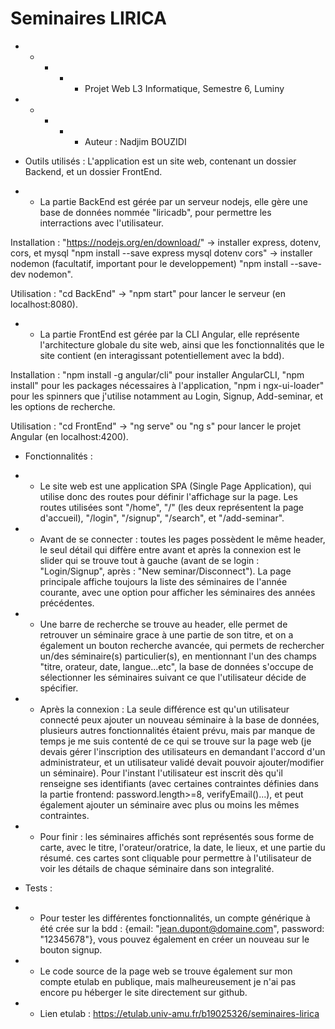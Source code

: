 # Seminaires LIRICA

- - - - - Projet Web L3 Informatique, Semestre 6, Luminy
- - - - - Auteur : Nadjim BOUZIDI 

* Outils utilisés : L'application est un site web, contenant un dossier Backend, et un dossier FrontEnd. 
- * La partie BackEnd est gérée par un serveur nodejs, elle gère une base de données nommée "liricadb", pour permettre les interractions avec l'utilisateur.

Installation : "https://nodejs.org/en/download/" -> installer express, dotenv, cors, et mysql "npm install --save express mysql dotenv cors" -> installer nodemon (facultatif, important pour le developpement) "npm install --save-dev nodemon".

Utilisation : "cd BackEnd" -> "npm start" pour lancer le serveur (en localhost:8080).

- * La partie FrontEnd est gérée par la CLI Angular, elle représente l'architecture globale du site web, ainsi que les fonctionnalités que le site contient (en interagissant potentiellement avec la bdd).

Installation : "npm install -g angular/cli" pour installer AngularCLI, "npm install" pour les packages nécessaires à l'application, "npm i ngx-ui-loader" pour les spinners que j'utilise notamment au Login, Signup, Add-seminar, et les options de recherche.

Utilisation : "cd FrontEnd" -> "ng serve" ou "ng s" pour lancer le projet Angular (en localhost:4200).

* Fonctionnalités :

- * Le site web est une application SPA (Single Page Application), qui utilise donc des routes pour définir l'affichage sur la page. Les routes utilisées sont "/home", "/" (les deux représentent la page d'accueil), "/login", "/signup", "/search", et "/add-seminar".
- * Avant de se connecter :  toutes les pages possèdent le même header, le seul détail qui diffère entre avant et après la connexion est le slider qui se trouve tout à gauche (avant de se login : "Login/Signup", après : "New seminar/Disconnect"). La page principale affiche toujours la liste des séminaires de l'année courante, avec une option pour afficher les séminaires des années précédentes.
- * Une barre de recherche se trouve au header, elle permet de retrouver un séminaire grace à une partie de son titre, et on a également un bouton recherche avancée, qui permets de rechercher un/des séminaire(s) particulier(s), en mentionnant l'un des champs "titre, orateur, date, langue...etc", la base de données s'occupe de sélectionner les séminaires suivant ce que l'utilisateur décide de spécifier.
- * Après la connexion : La seule différence est qu'un utilisateur connecté peux ajouter un nouveau séminaire à la base de données, plusieurs autres fonctionnalités étaient prévu, mais par manque de temps je me suis contenté de ce qui se trouve sur la page web (je devais gérer l'inscription des utilisateurs en demandant l'accord d'un administrateur, et un utilisateur validé devait pouvoir ajouter/modifier un séminaire). Pour l'instant l'utilisateur est inscrit dès qu'il renseigne ses identifiants (avec certaines contraintes définies dans la partie frontend: password.length>=8, verifyEmail()...), et peut également ajouter un séminaire avec plus ou moins les mêmes contraintes.
- * Pour finir : les séminaires affichés sont représentés sous forme de carte, avec le titre, l'orateur/oratrice, la date, le lieux, et une partie du résumé. ces cartes sont cliquable pour permettre à l'utilisateur de voir les détails de chaque séminaire dans son integralité.

* Tests : 

- * Pour tester les différentes fonctionnalités, un compte générique à été crée sur la bdd : {email: "jean.dupont@domaine.com", password: "12345678"}, vous pouvez également en créer un nouveau sur le bouton signup.

- * Le code source de la page web se trouve également sur mon compte etulab en publique, mais malheureusement je n'ai pas encore pu héberger le site directement sur github.
- * Lien etulab : https://etulab.univ-amu.fr/b19025326/seminaires-lirica
